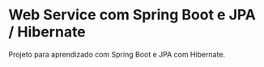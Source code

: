 # Web Service com Spring Boot e JPA / Hibernate
Projeto para aprendizado com Spring Boot e JPA com Hibernate.

